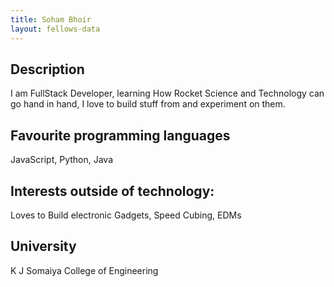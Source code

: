 ```yaml
---
title: Soham Bhoir
layout: fellows-data
---
```


## Description
I am FullStack Developer, learning How Rocket Science and Technology can go hand in hand, I love to build stuff from and experiment on them.

## Favourite programming languages
JavaScript, Python, Java

## Interests outside of technology: 
Loves to Build electronic Gadgets, Speed Cubing, EDMs

## University 
K J Somaiya College of Engineering
